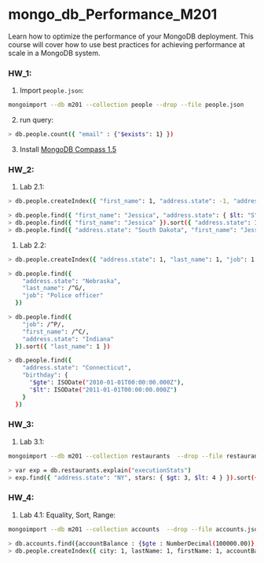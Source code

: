 # mongo_db_Performance_M201
Learn how to optimize the performance of your MongoDB deployment. This course will cover how to use best practices for achieving performance at scale in a MongoDB system.

### HW_1:
1) Import `people.json`:
```bash
mongoimport --db m201 --collection people --drop --file people.json
```
2) run query:
```bash
> db.people.count({ "email" : {"$exists": 1} })
```
3) Install [MongoDB Compass 1.5](https://www.mongodb.com/products/compass)

### HW_2:
1) Lab 2.1:
```bash
> db.people.createIndex({ "first_name": 1, "address.state": -1, "address.city": -1, "ssn": 1 })

> db.people.find({ "first_name": "Jessica", "address.state": { $lt: "S"} }).sort({ "address.state": 1 })
> db.people.find({ "first_name": "Jessica" }).sort({ "address.state": 1, "address.city": 1 })
> db.people.find({ "address.state": "South Dakota", "first_name": "Jessica" }).sort({ "address.city": -1 })
```
1) Lab 2.2:
```bash
> db.people.createIndex({ "address.state": 1, "last_name": 1, "job": 1 })

> db.people.find({
    "address.state": "Nebraska",
    "last_name": /^G/,
    "job": "Police officer"
  })

> db.people.find({
    "job": /^P/,
    "first_name": /^C/,
    "address.state": "Indiana"
  }).sort({ "last_name": 1 })

> db.people.find({
    "address.state": "Connecticut",
    "birthday": {
      "$gte": ISODate("2010-01-01T00:00:00.000Z"),
      "$lt": ISODate("2011-01-01T00:00:00.000Z")
    }
  })
```

### HW_3:
1) Lab 3.1:
```bash
mongoimport --db m201 --collection restaurants  --drop --file restaurants.json

> var exp = db.restaurants.explain("executionStats")
> exp.find({ "address.state": "NY", stars: { $gt: 3, $lt: 4 } }).sort({ name: 1 }).hint({ "address.state": 1, "stars": 1, "name": 1})
```

### HW_4:
1) Lab 4.1: Equality, Sort, Range:
```bash
mongoimport --db m201 --collection accounts  --drop --file accounts.json

> db.accounts.find({accountBalance : {$gte : NumberDecimal(100000.00)}, city: "New York"}).sort({lastName: 1, firstName: 1})
> db.people.createIndex({ city: 1, lastName: 1, firstName: 1, accountBalance: 1 })
```